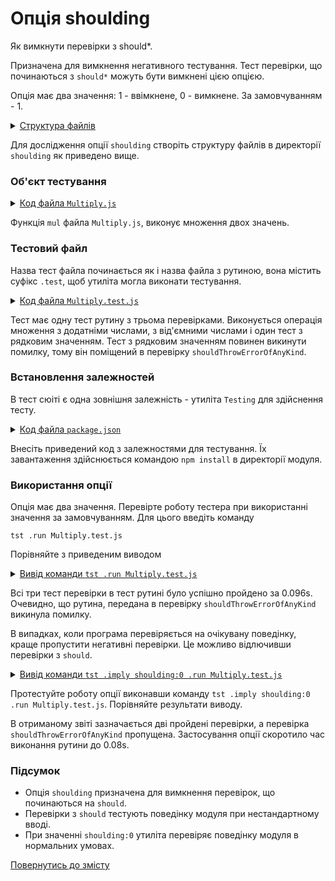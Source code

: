 # Опція shoulding

Як вимкнути перевірки з should*.

Призначена для вимкнення негативного тестування. Тест перевірки, що починаються з `should*` можуть бути вимкнені цією опцією.

Опція має два значення: 1 - ввімкнене, 0 - вимкнене. За замовчуванням - 1.

<details>
  <summary><u>Структура файлів</u></summary>

```
shoulding
     ├── Multiply.js
     ├── Multiply.test.js
     └── package.json
```

</details>

Для дослідження опції `shoulding` створіть структуру файлів в директорії `shoulding` як приведено вище.

### Об'єкт тестування

<details>
    <summary><u>Код файла <code>Multiply.js</code></u></summary>

```js    
module.exports.multiply = function( a, b )
{
  return Number( a ) * Number( b );
};
```

</details>

Функція `mul` файла `Multiply.js`, виконує множення двох значень.

### Тестовий файл

Назва тест файла починається як і назва файла з рутиною, вона містить суфікс `.test`, щоб утиліта могла виконати тестування.

<details>
    <summary><u>Код файла <code>Multiply.test.js</code></u></summary>

```js    
let _ = require( 'wTesting' );
let Mul = require( './Multiply.js' );

//

function routine1( test )
{
  test.equivalent( Mul.mul( 1, 2 ), 2 );
  test.equivalent( Mul.mul( 1, -2 ), -2 );
  test.shouldThrowErrorOfAnyKind( () => Mul.mul( a, 1 ) );
}

//

let Self =
{
  name : 'Multiply',
  tests :
  {
    routine1,
  }
}

//

Self = wTestSuite( Self );
if( typeof module !== 'undefined' && !module.parent )
wTester.test( Self.name );                            
```

</details>

Тест має одну тест рутину з трьома перевірками. Виконується операція множення з додатніми числами, з від'ємними числами і один тест з рядковим значенням. Тест з рядковим значенням повинен викинути помилку, тому він поміщений в перевірку `shouldThrowErrorOfAnyKind`.

### Встановлення залежностей

В тест сюіті є одна зовнішня залежність - утиліта `Testing` для здійснення тесту.

<details>
    <summary><u>Код файла <code>package.json</code></u></summary>

```json    
{
  "dependencies": {
    "wTesting": ""
  }
}

```

</details>

Внесіть приведений код з залежностями для тестування. Їх завантаження здійснюється командою `npm install` в директорії модуля.

### Використання опції

Опція має два значення. Перевірте роботу тестера при використанні значення за замовчуванням. Для цього введіть команду

```
tst .run Multiply.test.js
```

Порівняйте з приведеним виводом

<details>
  <summary><u>Вивід команди <code>tst .run Multiply.test.js</code></u></summary>

```
[user@user ~]$ tst .run Multiply.test.js
Running test suite ( Multiply ) ..
    at  /.../Multiply.test.js:27

      Passed test routine ( Multiply / routine1 ) in 0.096s

    Passed test checks 3 / 3
    Passed test cases 0 / 0
    Passed test routines 1 / 1
    Test suite ( Multiply ) ... in 0.697s ... ok


  Testing ... in 1.271s ... ok
```

</details>

Всі три тест перевірки в тест рутині було успішно пройдено за 0.096s. Очевидно, що рутина, передана в перевірку `shouldThrowErrorOfAnyKind` викинула помилку.

В випадках, коли програма перевіряється на очікувану поведінку, краще пропустити негативні перевірки. Це можливо відлючивши перевірки з `should`.

<details>
  <summary><u>Вивід команди <code>tst .imply shoulding:0 .run Multiply.test.js</code></u></summary>

```
[user@user ~]$ tst .imply shoulding:0 .run Multiply.test.js
Running test suite ( Multiply ) ..
    at  /.../Multiply.test.js:27

       Passed test routine ( Multiply / routine1 ) in 0.080s

    Passed test checks 2 / 2
    Passed test cases 0 / 0
    Passed test routines 1 / 1
    Test suite ( Multiply ) ... in 0.683s ... ok


  Testing ... in 1.257s ... ok
```

</details>

Протестуйте роботу опції виконавши команду `tst .imply shoulding:0 .run Multiply.test.js`. Порівняйте результати виводу.

В отриманому звіті зазначається дві пройдені перевірки, а перевірка `shouldThrowErrorOfAnyKind` пропущена. Застосування опції скоротило час виконання рутини до 0.08s.

### Підсумок

- Опція `shoulding` призначена для вимкнення перевірок, що починаються на `should`.
- Перевірки з `should` тестують поведінку модуля при нестандартному вводі.
- При значенні `shoulding:0` утиліта перевіряє поведінку модуля в нормальних умовах.

[Повернутись до змісту](../README.md#tutorials)
